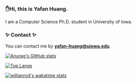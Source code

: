 ### ✋Hi, this is Yafan Huang. 

I am a Computer Science Ph.D. student in University of Iowa.

### ✨ Contact ✨

You can contact me by **yafan-huang@uiowa.edu**.

[![Anurag's GitHub stats](https://github-readme-stats.vercel.app/api?username=hyfshishen&theme=gruvbox_light&show_icons=true&count_private=true&include_all_commits=true)](https://github.com/anuraghazra/github-readme-stats)

[![Top Langs](https://github-readme-stats.vercel.app/api/top-langs/?username=hyfshishen&layout=compact)](https://github.com/anuraghazra/github-readme-stats)

[![willianrod's wakatime stats](https://github-readme-stats.vercel.app/api/wakatime?username=hyfshishen&layout=compact)](https://github.com/anuraghazra/github-readme-stats)


<!--
**lwshanbd/lwshanbd** is a ✨ _special_ ✨ repository because its `README.md` (this file) appears on your GitHub profile.

Here are some ideas to get you started:

- 🔭 I’m currently working on ...
- 🌱 I’m currently learning ...
- 👯 I’m looking to collaborate on ...
- 🤔 I’m looking for help with ...
- 💬 Ask me about ...
- 📫 How to reach me: ...
- 😄 Pronouns: ...
- ⚡ Fun fact: ...
-->
